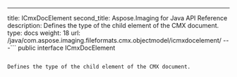 ---
title: ICmxDocElement
second_title: Aspose.Imaging for Java API Reference
description: Defines the type of the child element of the CMX document.
type: docs
weight: 18
url: /java/com.aspose.imaging.fileformats.cmx.objectmodel/icmxdocelement/
---```
public interface ICmxDocElement
```

Defines the type of the child element of the CMX document.
